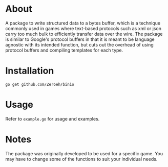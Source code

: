 # About
A package to write structured data to a bytes buffer, which is a technique commonly used in games where text-based protocols such as xml or json carry too much bulk to efficiently transfer data over the wire. The package is similar to Google's protocol buffers in that it is meant to be language agnostic with its intended function, but cuts out the overhead of using protocol buffers and compiling templates for each type.

# Installation
`go get github.com/Zeroeh/binio`

# Usage
Refer to `example.go` for usage and examples.

# Notes
The package was originally developed to be used for a specific game. You may have to change some of the functions to suit your individual needs.
